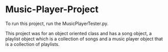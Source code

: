 # Music-Player-Project
To run this project, run the MusicPlayerTester.py. 

This project was for an object oriented class and has a song object, a playlist object which is a collection of songs and a music player object that is 
a collection of playlists. 
